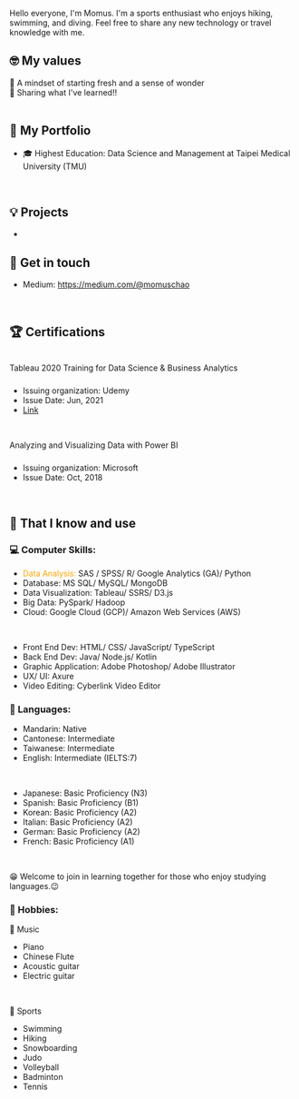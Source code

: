 Hello everyone, I'm Momus. I'm a sports enthusiast who enjoys hiking, swimming, and diving. Feel free to share any new technology or travel knowledge with me.

## 🤓 My values
🍏 A mindset of starting fresh and a sense of wonder <br>
🙌 Sharing what I've learned!! <br>
<br>

## 💼 My Portfolio
- 🎓 Highest Education: Data Science and Management at Taipei Medical University (TMU)
<br>

## 💡 Projects
- 

## 🔗 Get in touch
- Medium: https://medium.com/@momuschao
<br>

## 🏆 Certifications
<br>
Tableau 2020 Training for Data Science & Business Analytics 
<br>

###
- Issuing organization: Udemy
- Issue Date: Jun, 2021
- [Link](https://www.udemy.com/certificate/UC-5b0cdd6a-862a-458d-b31d-81bfe78f5cf2) 
<br>

Analyzing and Visualizing Data with Power BI
<br>

###
- Issuing organization: Microsoft
- Issue Date: Oct, 2018
<br>


## 🧠 That I know and use
### 💻 Computer Skills:
- <span style="color: Orange;">Data Analysis:</span> SAS / SPSS/ R/ Google Analytics (GA)/ Python
- Database: MS SQL/ MySQL/ MongoDB
- Data Visualization: Tableau/ SSRS/ D3.js
- Big Data: PySpark/ Hadoop
- Cloud: Google Cloud (GCP)/ Amazon Web Services (AWS)
<br>

- Front End Dev: HTML/ CSS/ JavaScript/ TypeScript
- Back End Dev: Java/ Node.js/ Kotlin
- Graphic Application: Adobe Photoshop/ Adobe Illustrator
- UX/ UI: Axure
- Video Editing: Cyberlink Video Editor

### 💬 Languages:
- Mandarin: Native
- Cantonese: Intermediate
- Taiwanese: Intermediate
- English: Intermediate (IELTS:7)
<br>

- Japanese: Basic Proficiency (N3)
- Spanish: Basic Proficiency (B1)
- Korean: Basic Proficiency (A2)
- Italian: Basic Proficiency (A2)
- German: Basic Proficiency (A2)
- French: Basic Proficiency (A1)
<br>

😁 Welcome to join in learning together for those who enjoy studying languages.😉
<br>

### 🌠 Hobbies:
🎼 Music
- Piano
- Chinese Flute
- Acoustic guitar
- Electric guitar
<br>

🚴 Sports
- Swimming
- Hiking
- Snowboarding
- Judo
- Volleyball
- Badminton
- Tennis
